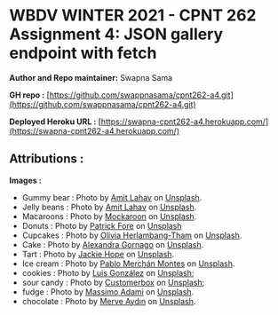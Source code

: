 # WBDV WINTER 2021 - CPNT 262 Assignment 4: JSON gallery endpoint with fetch

**Author and Repo maintainer:** Swapna Sama

**GH repo :** [https://github.com/swappnasama/cpnt262-a4.git](https://github.com/swappnasama/cpnt262-a4.git)

**Deployed Heroku URL :** [https://swapna-cpnt262-a4.herokuapp.com/](https://swapna-cpnt262-a4.herokuapp.com/)


## Attributions :

**Images :**

  - Gummy bear : Photo by [Amit Lahav](https://unsplash.com/@amit_lahav?utm_source=unsplash&utm_medium=referral&utm_content=creditCopyText) on [Unsplash](https://unsplash.com/s/photos/candy?utm_source=unsplash&utm_medium=referral&utm_content=creditCopyText).
  - Jelly beans : Photo by [Amit Lahav](https://unsplash.com/@amit_lahav?utm_source=unsplash&utm_medium=referral&utm_content=creditCopyText) on [Unsplash](https://unsplash.com/s/photos/candy?utm_source=unsplash&utm_medium=referral&utm_content=creditCopyText).
  - Macaroons : Photo by [Mockaroon](https://unsplash.com/@mockaroon?utm_source=unsplash&utm_medium=referral&utm_content=creditCopyText) on [Unsplash](https://unsplash.com/s/photos/candy?utm_source=unsplash&utm_medium=referral&utm_content=creditCopyText).
  - Donuts : Photo by [Patrick Fore](https://unsplash.com/@patrickian4?utm_source=unsplash&utm_medium=referral&utm_content=creditCopyText) on [Unsplash](https://unsplash.com/s/photos/sweet-treats?utm_source=unsplash&utm_medium=referral&utm_content=creditCopyText)
  - Cupcakes : Photo by [Olivia Herlambang-Tham](https://unsplash.com/@oliviaht?utm_source=unsplash&utm_medium=referral&utm_content=creditCopyText) on [Unsplash](https://unsplash.com/@oliviaht?utm_source=unsplash&utm_medium=referral&utm_content=creditCopyText).
  - Cake : Photo by [Alexandra Gornago](https://unsplash.com/@alexagornago?utm_source=unsplash&utm_medium=referral&utm_content=creditCopyText) on [Unsplash](https://unsplash.com/s/photos/cake?utm_source=unsplash&utm_medium=referral&utm_content=creditCopyText).
  - Tart : Photo by [Jackie Hope](https://unsplash.com/@jackieboylhart?utm_source=unsplash&utm_medium=referral&utm_content=creditCopyText) on [Unsplash](https://unsplash.com/s/photos/tart?utm_source=unsplash&utm_medium=referral&utm_content=creditCopyText).
  - Ice cream : Photo by [Pablo Merchán Montes](https://unsplash.com/@pablomerchanm?utm_source=unsplash&utm_medium=referral&utm_content=creditCopyText) on [Unsplash](https://unsplash.com/s/photos/sweet?utm_source=unsplash&utm_medium=referral&utm_content=creditCopyText).
  - cookies : Photo by [Luis González](https://unsplash.com/@porfgonzs?utm_source=unsplash&utm_medium=referral&utm_content=creditCopyText) on [Unsplash](https://unsplash.com/s/photos/confectionery?utm_source=unsplash&utm_medium=referral&utm_content=creditCopyText);
  - sour candy : Photo by [Customerbox](https://unsplash.com/@customerbox?utm_source=unsplash&utm_medium=referral&utm_content=creditCopyText) on [Unsplash](https://unsplash.com/s/photos/candy?utm_source=unsplash&utm_medium=referral&utm_content=creditCopyText);
  - fudge : Photo by [Massimo Adami](https://unsplash.com/@massimo_adami?utm_source=unsplash&utm_medium=referral&utm_content=creditCopyText) on [Unsplash](https://unsplash.com/s/photos/dessert?utm_source=unsplash&utm_medium=referral&utm_content=creditCopyText).
  - chocolate : Photo by [Merve Aydın](https://unsplash.com/@viledaaa?utm_source=unsplash&utm_medium=referral&utm_content=creditCopyText) on [Unsplash](https://unsplash.com/s/photos/chocolate-confectinery?utm_source=unsplash&utm_medium=referral&utm_content=creditCopyText).













    

